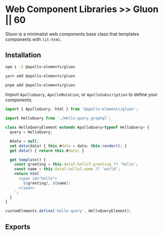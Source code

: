 # Web Component Libraries >> Gluon || 60

Gluon is a minimalist web components base class that templates components with `lit-html`.

## Installation

<code-tabs collection="package-managers">

```bash tab npm
npm i -S @apollo-elements/gluon
```

```bash tab yarn
yarn add @apollo-elements/gluon
```

```bash tab pnpm
pnpm add @apollo-elements/gluon
```

</code-tabs>

Import `ApolloQuery`, `ApolloMutation`, or `ApolloSubscription` to define your components.

```ts wcd Gigu9IHmpP9NQuANSGcy src/Hello.ts
import { ApolloQuery, html } from '@apollo-elements/gluon';

import HelloQuery from './Hello.query.graphql';

class HelloQueryElement extends ApolloQuery<typeof HelloQuery> {
  query = HelloQuery;

  #data = null;
  set data(data) { this.#data = data; this.render(); }
  get data() { return this.#data; }

  get template() {
    const greeting = this.data?.hello?.greeting ?? 'hello';
    const name = this.data?.hello?.name ?? 'world';
    return html`
      <span id="hello">
        ${greeting}, ${name}!
      </span>
    `;
  }
}

customElements.define('hello-query', HelloQueryElement);
```

## Exports
